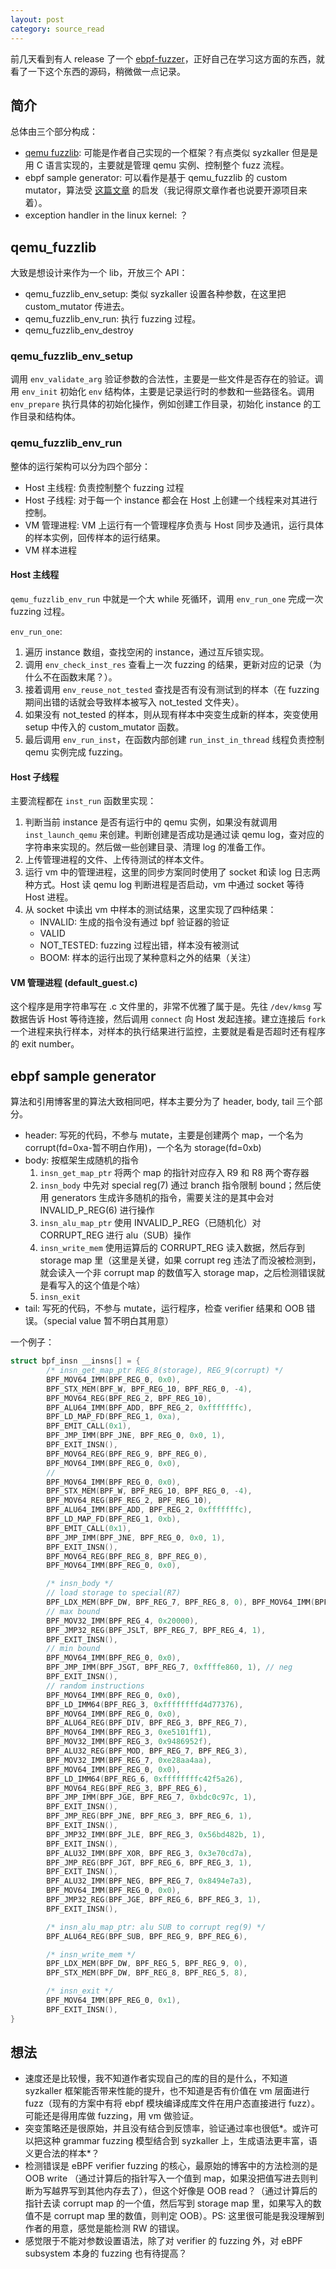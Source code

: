 ```yaml
---
layout: post
category: source_read
---
```

前几天看到有人 release 了一个 [ebpf-fuzzer](https://github.com/snorez/ebpf-fuzzer)，正好自己在学习这方面的东西，就看了一下这个东西的源码，稍微做一点记录。

## 简介

总体由三个部分构成：
* [qemu fuzzlib](https://github.com/snorez/clib/blob/master/src/qemu_fuzzlib.c): 可能是作者自己实现的一个框架？有点类似 syzkaller 但是是用 C 语言实现的，主要就是管理 qemu 实例、控制整个 fuzz 流程。
* ebpf sample generator: 可以看作是基于 qemu_fuzzlib 的 custom mutator，算法受 [这篇文章](https://scannell.io/posts/ebpf-fuzzing/) 的启发（我记得原文章作者也说要开源项目来着）。
* exception handler in the linux kernel: ？

## qemu_fuzzlib

大致是想设计来作为一个 lib，开放三个 API：
* qemu_fuzzlib_env_setup: 类似 syzkaller 设置各种参数，在这里把 custom_mutator 传进去。
* qemu_fuzzlib_env_run: 执行 fuzzing 过程。
* qemu_fuzzlib_env_destroy

### qemu_fuzzlib_env_setup

调用 `env_validate_arg` 验证参数的合法性，主要是一些文件是否存在的验证。调用 `env_init` 初始化 `env` 结构体，主要是记录运行时的参数和一些路径名。调用 `env_prepare` 执行具体的初始化操作，例如创建工作目录，初始化 instance 的工作目录和结构体。

### qemu_fuzzlib_env_run

整体的运行架构可以分为四个部分：
* Host 主线程: 负责控制整个 fuzzing 过程
* Host 子线程: 对于每一个 instance 都会在 Host 上创建一个线程来对其进行控制。
* VM 管理进程: VM 上运行有一个管理程序负责与 Host 同步及通讯，运行具体的样本实例，回传样本的运行结果。
* VM 样本进程

#### Host 主线程

`qemu_fuzzlib_env_run` 中就是一个大 while 死循环，调用 `env_run_one` 完成一次 fuzzing 过程。

`env_run_one`: 
1. 遍历 instance 数组，查找空闲的 instance，通过互斥锁实现。
2. 调用 `env_check_inst_res` 查看上一次 fuzzing 的结果，更新对应的记录（为什么不在函数末尾？）。
3. 接着调用 `env_reuse_not_tested` 查找是否有没有测试到的样本（在 fuzzing 期间出错的话就会导致样本被写入 not_tested 文件夹）。
4. 如果没有 not_tested 的样本，则从现有样本中突变生成新的样本，突变使用 setup 中传入的 custom_mutator 函数。
5. 最后调用 `env_run_inst`，在函数内部创建 `run_inst_in_thread` 线程负责控制 qemu 实例完成 fuzzing。

#### Host 子线程

主要流程都在 `inst_run` 函数里实现：
1. 判断当前 instance 是否有运行中的 qemu 实例，如果没有就调用 `inst_launch_qemu` 来创建。判断创建是否成功是通过读 qemu log，查对应的字符串来实现的。然后做一些创建目录、清理 log 的准备工作。
2. 上传管理进程的文件、上传待测试的样本文件。
3. 运行 vm 中的管理进程，这里的同步方案同时使用了 socket 和读 log 日志两种方式。Host 读 qemu log 判断进程是否启动，vm 中通过 socket 等待 Host 进程。
4. 从 socket 中读出 vm 中样本的测试结果，这里实现了四种结果：
    * INVALID: 生成的指令没有通过 bpf 验证器的验证
    * VALID
    * NOT_TESTED: fuzzing 过程出错，样本没有被测试
    * BOOM: 样本的运行出现了某种意料之外的结果（关注）

#### VM 管理进程 (default_guest.c)

这个程序是用字符串写在 .c 文件里的，非常不优雅了属于是。先往 `/dev/kmsg` 写数据告诉 Host 等待连接，然后调用 `connect` 向 Host 发起连接。建立连接后 `fork` 一个进程来执行样本，对样本的执行结果进行监控，主要就是看是否超时还有程序的 exit number。

## ebpf sample generator

算法和引用博客里的算法大致相同吧，样本主要分为了 header, body, tail 三个部分。
* header: 写死的代码，不参与 mutate，主要是创建两个 map，一个名为 corrupt(fd=0xa-暂不明白作用)，一个名为 storage(fd=0xb)
* body: 按框架生成随机的指令
    1. `insn_get_map_ptr` 将两个 map 的指针对应存入 R9 和 R8 两个寄存器
    2. `insn_body` 中先对 special reg(7) 通过 branch 指令限制 bound；然后使用 generators 生成许多随机的指令，需要关注的是其中会对 INVALID_P_REG(6) 进行操作
    3. `insn_alu_map_ptr` 使用 INVALID_P_REG（已随机化）对 CORRUPT_REG 进行 alu（SUB）操作
    4. `insn_write_mem` 使用运算后的 CORRUPT_REG 读入数据，然后存到 storage map 里（这里是关键，如果 corrupt reg 违法了而没被检测到，就会读入一个非 corrupt map 的数值写入 storage map，之后检测错误就是看写入的这个值是个啥）
    5. `insn_exit`
* tail: 写死的代码，不参与 mutate，运行程序，检查 verifier 结果和 OOB 错误。（special value 暂不明白其用意）

一个例子：
```c
struct bpf_insn __insns[] = {
        /* insn_get_map_ptr REG_8(storage), REG_9(corrupt) */
        BPF_MOV64_IMM(BPF_REG_0, 0x0),
        BPF_STX_MEM(BPF_W, BPF_REG_10, BPF_REG_0, -4),
        BPF_MOV64_REG(BPF_REG_2, BPF_REG_10),
        BPF_ALU64_IMM(BPF_ADD, BPF_REG_2, 0xfffffffc),
        BPF_LD_MAP_FD(BPF_REG_1, 0xa),
        BPF_EMIT_CALL(0x1),
        BPF_JMP_IMM(BPF_JNE, BPF_REG_0, 0x0, 1),
        BPF_EXIT_INSN(),
        BPF_MOV64_REG(BPF_REG_9, BPF_REG_0),
        BPF_MOV64_IMM(BPF_REG_0, 0x0),
        //
        BPF_MOV64_IMM(BPF_REG_0, 0x0),
        BPF_STX_MEM(BPF_W, BPF_REG_10, BPF_REG_0, -4),
        BPF_MOV64_REG(BPF_REG_2, BPF_REG_10),
        BPF_ALU64_IMM(BPF_ADD, BPF_REG_2, 0xfffffffc),
        BPF_LD_MAP_FD(BPF_REG_1, 0xb),
        BPF_EMIT_CALL(0x1),
        BPF_JMP_IMM(BPF_JNE, BPF_REG_0, 0x0, 1),
        BPF_EXIT_INSN(),
        BPF_MOV64_REG(BPF_REG_8, BPF_REG_0),
        BPF_MOV64_IMM(BPF_REG_0, 0x0),

        /* insn_body */
        // load storage to special(R7) 
        BPF_LDX_MEM(BPF_DW, BPF_REG_7, BPF_REG_8, 0), BPF_MOV64_IMM(BPF_REG_0, 0x0), 
        // max bound
        BPF_MOV32_IMM(BPF_REG_4, 0x20000),
        BPF_JMP32_REG(BPF_JSLT, BPF_REG_7, BPF_REG_4, 1),
        BPF_EXIT_INSN(),
        // min bound
        BPF_MOV64_IMM(BPF_REG_0, 0x0),
        BPF_JMP_IMM(BPF_JSGT, BPF_REG_7, 0xffffe860, 1), // neg
        BPF_EXIT_INSN(),
        // random instructions
        BPF_MOV64_IMM(BPF_REG_0, 0x0),
        BPF_LD_IMM64(BPF_REG_3, 0xffffffffd4d77376),
        BPF_MOV64_IMM(BPF_REG_0, 0x0),
        BPF_ALU64_REG(BPF_DIV, BPF_REG_3, BPF_REG_7),
        BPF_MOV64_IMM(BPF_REG_3, 0xe5101ff1),
        BPF_MOV32_IMM(BPF_REG_3, 0x9486952f),
        BPF_ALU32_REG(BPF_MOD, BPF_REG_7, BPF_REG_3),
        BPF_MOV32_IMM(BPF_REG_7, 0xe28aa4aa),
        BPF_MOV64_IMM(BPF_REG_0, 0x0),
        BPF_LD_IMM64(BPF_REG_6, 0xffffffffc42f5a26),
        BPF_MOV64_REG(BPF_REG_3, BPF_REG_6),
        BPF_JMP_IMM(BPF_JGE, BPF_REG_7, 0xbdc0c97c, 1),
        BPF_EXIT_INSN(),
        BPF_JMP_REG(BPF_JNE, BPF_REG_3, BPF_REG_6, 1),
        BPF_EXIT_INSN(),
        BPF_JMP32_IMM(BPF_JLE, BPF_REG_3, 0x56bd482b, 1),
        BPF_EXIT_INSN(),
        BPF_ALU32_IMM(BPF_XOR, BPF_REG_3, 0x3e70cd7a),
        BPF_JMP_REG(BPF_JGT, BPF_REG_6, BPF_REG_3, 1),
        BPF_EXIT_INSN(),
        BPF_ALU32_IMM(BPF_NEG, BPF_REG_7, 0x8494e7a3),
        BPF_MOV64_IMM(BPF_REG_0, 0x0),
        BPF_JMP32_REG(BPF_JGE, BPF_REG_6, BPF_REG_3, 1),
        BPF_EXIT_INSN(),

        /* insn_alu_map_ptr: alu SUB to corrupt reg(9) */
        BPF_ALU64_REG(BPF_SUB, BPF_REG_9, BPF_REG_6),

        /* insn_write_mem */
        BPF_LDX_MEM(BPF_DW, BPF_REG_5, BPF_REG_9, 0),
        BPF_STX_MEM(BPF_DW, BPF_REG_8, BPF_REG_5, 8),

        /* insn_exit */
        BPF_MOV64_IMM(BPF_REG_0, 0x1),
        BPF_EXIT_INSN(),
}
```

## 想法

* 速度还是比较慢，我不知道作者实现自己的库的目的是什么，不知道 syzkaller 框架能否带来性能的提升，也不知道是否有价值在 vm 层面进行 fuzz（现有的方案中有将 ebpf 模块编译成库文件在用户态直接进行 fuzz）。可能还是得用库做 fuzzing，用 vm 做验证。
* 突变策略还是很原始，并且没有结合到反馈率，验证通过率也很低*。或许可以把这种 grammar fuzzing 模型结合到 syzkaller 上，生成语法更丰富，语义更合法的样本*？
* 检测错误是 eBPF verifier fuzzing 的核心，最原始的博客中的方法检测的是 OOB write （通过计算后的指针写入一个值到 map，如果没把值写进去则判断为写越界写到其他内存去了），但这个好像是 OOB read？（通过计算后的指针去读 corrupt map 的一个值，然后写到 storage map 里，如果写入的数值不是 corrupt map 里的数值，则判定 OOB）。PS: 这里很可能是我没理解到作者的用意，感觉是能检测 RW 的错误。
* 感觉限于不能对参数设置语法，除了对 verifier 的 fuzzing 外，对 eBPF subsystem 本身的 fuzzing 也有待提高？